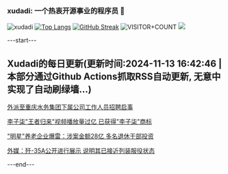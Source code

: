 ### xudadi: 一个热衷开源事业的程序员 👋

![xudadi](https://github-readme-stats-git-masterorgs-github-readme-stats-team.vercel.app/api?username=xudadi)
[![Top Langs](https://github-readme-stats.vercel.app/api/top-langs/?username=xudadi)](https://github.com/anuraghazra/github-readme-stats)
[![GitHub Streak](https://streak-stats.demolab.com?user=xudadi&locale=zh_Hans)](https://git.io/streak-stats)
![VISITOR+COUNT](https://komarev.com/ghpvc/?username=xudadi&label=VISITOR+COUNT)
![](https://raw.githubusercontent.com/xudadi/xudadi/main/assets/github-contribution-grid-snake.svg)


---start---

## Xudadi的每日更新(更新时间:2024-11-13 16:42:46 | 本部分通过Github Actions抓取RSS自动更新, 无意中实现了自动刷绿墙...)

[外派至重庆水务集团下属公司工作人员招聘启事](https://www.gongkaoleida.com/article/2192598)

[李子柒"王者归来"视频播放量过亿 已获得"李子柒"商标](https://m.163.com/news/article/JGS7VJIH053469M5.html)

["明星"养老企业爆雷：涉案金额28亿 多名退休干部投资](https://m.163.com/news/article/JGS3N15M0001899O.html)

[外媒：歼-35A公开进行展示 说明其已接近列装服役状态](https://m.163.com/news/article/JGRTV0MI0514R9OJ.html)

---end---
